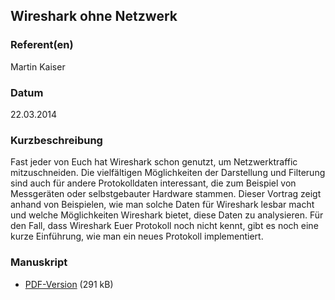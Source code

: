 
 
## Wireshark ohne Netzwerk


### Referent(en)
 Martin Kaiser

### Datum
 22.03.2014

### Kurzbeschreibung
Fast jeder von Euch hat Wireshark schon genutzt, um Netzwerktraffic mitzuschneiden.
Die vielfältigen Möglichkeiten der Darstellung und Filterung sind auch für andere Protokolldaten interessant, die zum Beispiel von Messgeräten oder selbstgebauter Hardware stammen. Dieser Vortrag zeigt anhand von Beispielen, wie man solche Daten für Wireshark lesbar macht und welche Möglichkeiten Wireshark bietet, diese Daten zu analysieren.
Für den Fall, dass Wireshark Euer Protokoll noch nicht kennt, gibt es noch eine kurze Einführung, wie man ein neues Protokoll implementiert.

### Manuskript

          
* [PDF-Version](/download/Vortraege/Wireshark_LIT_2014.pdf) (291 kB)
                 
      
  


